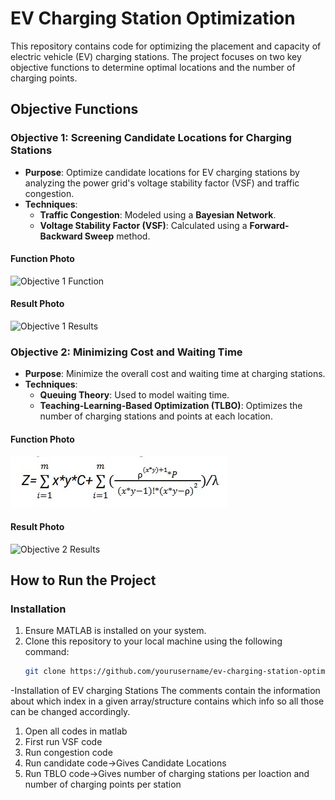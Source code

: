 # EV Charging Station Optimization

This repository contains code for optimizing the placement and capacity of electric vehicle (EV) charging stations. The project focuses on two key objective functions to determine optimal locations and the number of charging points.

## Objective Functions

### Objective 1: Screening Candidate Locations for Charging Stations

- **Purpose**: Optimize candidate locations for EV charging stations by analyzing the power grid's voltage stability factor (VSF) and traffic congestion.
- **Techniques**:
  - **Traffic Congestion**: Modeled using a **Bayesian Network**.
  - **Voltage Stability Factor (VSF)**: Calculated using a **Forward-Backward Sweep** method.
  
#### Function Photo
![Objective 1 Function](path/to/ob_1.jpg)

#### Result Photo
![Objective 1 Results](path/to/result_1.jpg)

### Objective 2: Minimizing Cost and Waiting Time

- **Purpose**: Minimize the overall cost and waiting time at charging stations.
- **Techniques**:
  - **Queuing Theory**: Used to model waiting time.
  - **Teaching-Learning-Based Optimization (TLBO)**: Optimizes the number of charging stations and points at each location.

#### Function Photo
![Objective 2 Function](ob_2.jpg)

#### Result Photo
![Objective 2 Results](path/to/result_2.jpg)

## How to Run the Project

### Installation
1. Ensure MATLAB is installed on your system.
2. Clone this repository to your local machine using the following command:
   ```bash
   git clone https://github.com/yourusername/ev-charging-station-optimization.git
-Installation of EV charging Stations
The comments contain the information about which index in a given array/structure contains which info so all those can be changed accordingly.
1. Open all codes in matlab 
2. First run VSF code
3. Run congestion code
4. Run candidate code->Gives Candidate Locations
5. Run TBLO code->Gives number of charging stations per loaction and number of charging points per station

